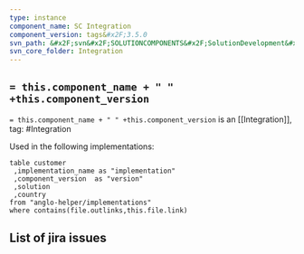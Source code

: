 ```yaml
---
type: instance
component_name: SC Integration
component_version: tags&#x2F;3.5.0
svn_path: &#x2F;svn&#x2F;SOLUTIONCOMPONENTS&#x2F;SolutionDevelopment&#x2F;Integration
svn_core_folder: Integration
---
```


## `= this.component_name + " " +this.component_version`

`= this.component_name + " " +this.component_version` is an [[Integration]],
tag: #Integration

Used in the following implementations:
```dataview
table customer
 ,implementation_name as "implementation"
 ,component_version  as "version"
 ,solution
 ,country  
from "anglo-helper/implementations"
where contains(file.outlinks,this.file.link)
```


## List of jira issues
